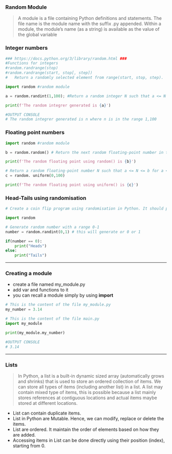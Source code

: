 ### Random Module

> A module is a file containing Python definitions and statements. The file name is the module name with the suffix .py appended. Within a module, the module’s name (as a string) is available as the value of the global variable
> 

### Integer numbers

```python
### https://docs.python.org/3/library/random.html ### 
#Functions for integers
#random.randrange(stop)
#random.randrange(start, stop[, step])
#   Return a randomly selected element from range(start, stop, step).

import random #random module 

a = random.randint(1,100); #Return a random integer N such that a <= N <= b. Alias for randrange(a, b+1).

print(f'The random integrer generated is {a}')

#OUTPUT CONSOLE 
# The random integrer generated is n where n is in the range 1,100 
```
### Floating point numbers

```python
import random #random module 

b = random.random() # Return the next random floating-point number in the range 0.0 <= X < 1.0

print(f'The random floating point using random() is {b}')

# Return a random floating-point number N such that a <= N <= b for a <= b and b <= N <= a for b < a.
c = random. uniform(0,100)

print(f'The random floating point using uniform() is {c}')
```
### Head-Tails using randomisation

```python
# Create a coin flip program using randomisation in Python. It should print "Heads or "Tails"

import random

# Generate random number with a range 0-1 
number = random.randint(0,1) # this will generate or 0 or 1 

if(number == 0):
    print("Heads")
else:
    print("Tails")
```
---

### Creating a module

- create a file named my_module.py
- add var and functions to it
- you can recall a module simply by using **import**

```python
# This is the content of the file my_module.py 
my_number = 3.14
```

```python
# This is the content of the file main.py 
import my_module

print(my_module.my_number)

#OUTPUT CONSOLE 
# 3.14
```
---
### Lists

> In Python, a list is a built-in dynamic sized array (automatically grows and shrinks) that is used to store an ordered collection of items. We can store all types of items (including another list) in a list. A list may contain mixed type of items, this is possible because a list mainly stores references at contiguous locations and actual items maybe stored at different locations.
- List can contain duplicate items.
- List in Python are Mutable. Hence, we can modify, replace or delete the items.
- List are ordered. It maintain the order of elements based on how they are added.
- Accessing items in List can be done directly using their position (index), starting from 0.
>